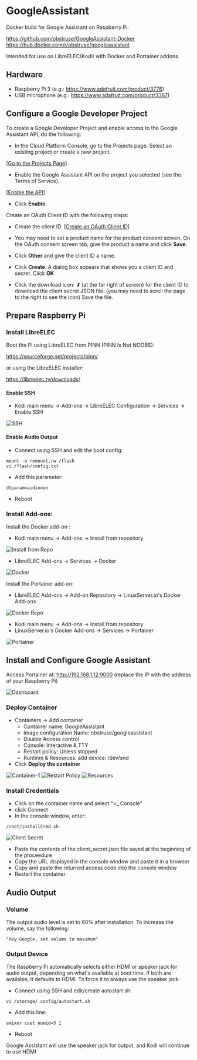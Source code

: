 # GoogleAssistant
Docker build for Google Assistant on Raspberry Pi.

https://github.com/obstruse/GoogleAssistant-Docker<br>
https://hub.docker.com/r/obstruse/googleassistant

Intended for use on LibreELEC(Kodi) with Docker and Portainer addons.

## Hardware

- Raspberry Pi 3 (e.g.: https://www.adafruit.com/product/3776)
- USB microphone (e.g.: https://www.adafruit.com/product/3367)


## Configure a Google Developer Project

To create a Google Developer Project and enable access to the Google Assistant API, do the following:

* In the Cloud Platform Console, go to the Projects page. Select an existing project or create a new project.

[[Go to the Projects Page]](https://console.cloud.google.com/project)

* Enable the Google Assistant API on the project you selected (see the Terms of Service).

[[Enable the API]](https://console.developers.google.com/apis/api/embeddedassistant.googleapis.com/overview)

* Click **Enable.**

Create an OAuth Client ID with the following steps:

* Create the client ID.  [[Create an OAuth Client ID]](https://console.developers.google.com/apis/credentials/oauthclient)

* You may need to set a product name for the product consent screen. On the OAuth consent screen tab, give the product a name and click **Save**.

* Click **Other** and give the client ID a name.

* Click **Create**. A dialog box appears that shows you a client ID and secret. Click **OK**

* Click the download icon: *⬇* (at the far right of screen) for the client ID to download the client secret JSON file. (you may need to scroll the page to the right to see the icon) Save the file.


## Prepare Raspberry Pi

### Install LibreELEC

Boot the Pi using LibreELEC from PINN (PINN Is Not NOOBS):

https://sourceforge.net/projects/pinn/

or using the LibreELEC installer:

https://libreelec.tv/downloads/

#### Enable SSH

* Kodi main menu -> Add-ons -> LibreELEC Configuration -> Services -> Enable SSH

![SSH](https://github.com/obstruse/GoogleAssistant-Docker/raw/master/Images/ssh.png "SSH")

#### Enable Audio Output

* Connect using SSH and edit the boot config:

```
mount -o remount,rw /flash
vi /flash/config.txt
```

* Add this parameter:

```
dtparam=audio=on
```

* Reboot

### Install Add-ons:

Install the Docker add-on :

* Kodi main menu ->  Add-ons -> Install from repository 

![Install from Repo](https://github.com/obstruse/GoogleAssistant-Docker/raw/master/Images/installFromRep.png "Install from Repo")

* LibreELEC Add-ons -> Services -> Docker

![Docker](https://github.com/obstruse/GoogleAssistant-Docker/raw/master/Images/docker.png "Docker")

Install the Portainer add-on:
* LibreELEC Add-ons -> Add-on Repository -> LinuxServer.io's Docker Add-ons

![Docker Repo](https://github.com/obstruse/GoogleAssistant-Docker/raw/master/Images/dockerRepo.png "Docker Repo")

* Kodi main menu -> Add-ons -> Install from repository 
* LinuxServer.io's Docker Add-ons -> Services -> Portainer

![Portainer](https://github.com/obstruse/GoogleAssistant-Docker/raw/master/Images/portainer.png "Portainer")



## Install and Configure Google Assistant

Access Portainer at:  http://192.168.1.12:9000 (replace the IP with the address of your Raspberry Pi)

![Dashboard](https://github.com/obstruse/GoogleAssistant-Docker/raw/master/Images/dashboard.png "Dashboard")

### Deploy Container

* Containers -> Add container
  * Container name: GoogleAssistant
  * Image configuration Name: obstruse/googleassistant
  * Disable Access control
  * Console:  Interactive & TTY
  * Restart policy: Unless stopped
  * Runtime & Resources: add device:  /dev/snd
* Click **Deploy the container**

![Container-1](https://github.com/obstruse/GoogleAssistant-Docker/raw/master/Images/container1.png "Container-1")
![Restart Policy](https://github.com/obstruse/GoogleAssistant-Docker/raw/master/Images/restartpolicy.png "Restart Policy")
![Resources](https://github.com/obstruse/GoogleAssistant-Docker/raw/master/Images/resource.png "Resources")

### Install Credentials

* Click on the container name and select ">_ Console"
* click Connect
* In the console window, enter:
```
/root/installCred.sh
```
![Client Secret](https://github.com/obstruse/GoogleAssistant-Docker/raw/master/Images/clientsecret.png "Client Secret")

* Paste the contents of the client_secret.json file saved at the beginning of the proceedure
* Copy the URL displayed in the console window and paste it in a browser
* Copy and paste the returned access code into the console window
* Restart the container


## Audio Output

### Volume

The output audio level is set to 60% after installation.  To increase the volume, say the following:
```
"Hey Google, set volume to maximum"
```

### Output Device

The Raspberry Pi automatically selects either HDMI or speaker jack for audio output, depending on what's available at boot time. If both are available, it defaults to HDMI.  To force it to always use the speaker jack:
* Connect using SSH and edit/create autostart.sh:
```
vi /storage/.config/autostart.sh
```
* Add this line:
```
amixer cset numid=3 1
```
* Reboot

Google Assistant will use the speaker jack for output, and Kodi will continue to use HDMI



